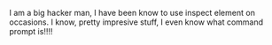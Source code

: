I am a big hacker man, I have been know to use inspect element on occasions.
I know, pretty impresive stuff, I even  know what command prompt is!!!!


<!---
AragornOfKebroyd/AragornOfKebroyd is a ✨ special ✨ repository because its `README.md` (this file) appears on your GitHub profile.
You can click the Preview link to take a look at your changes.
--->
